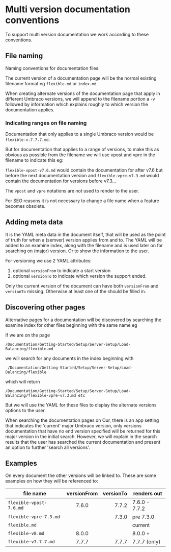 # Multi version documentation conventions

To support multi version documentation we work according to these conventions.

## File naming

Naming conventions for documentation files:

The current version of a documentation page will be the normal existing filename format eg `flexible.md` or `index.md`

When creating alternate versions of the documentation page that apply in different Umbraco versions, we will append to the filename portion a -v followed by information which explains roughly to which version the documentation applies.

### Indicating ranges on file naming

Documentation that only applies to a single Umbraco version would be `flexible-v.7.7.7.md`.

But for documentation that applies to a range of versions, to make this as obvious as possible from the filename we will use vpost and vpre in the filename to indicate this eg:

`flexible-vpost-v7.6.md` would contain the documentation for after v7.6 but before the next documentation version
and `flexible-vpre-v7.3.md` would contain the documentation for versions before v7.3...

The `vpost` and `vpre` notations are not used to render to the user.

For SEO reasons it is not necessary to change a file name when a feature becomes obsolete.  

## Adding meta data

It is the YAML meta data in the document itself, that will be used as the point of truth for when a (semver) version applies from and to.
The YAML will be added to an examine index, along with the filename and is used later on for searching on (major) version.  Or to show the information to the user.

For versioning we use 2 YAML attributes: 
1) optional `versionFrom` to indicate a start version
2) optional `versionTo` to indicate which version the support ended.

Only the current version of the document can have both `versionFrom` and `versionTo` missing.  Otherwise at least one of the should be filled in.

## Discovering other pages

Alternative pages for a documentation will be discovered by searching the examine index for other files beginning with the same name eg

If we are on the page

    /Documentation/Getting-Started/Setup/Server-Setup/Load-Balancing/flexible.md

we will search for any documents in the index beginning with

     /Documentation/Getting-Started/Setup/Server-Setup/Load-Balancing/flexible

which will return

    /Documentation/Getting-Started/Setup/Server-Setup/Load-Balancing/flexible-vpre-v7.3.md etc

But we will use the YAML for these files to display the alternate versions options to the user.

When searching the documentation pages on Our, there is an app setting that indicates the 'current' major Umbraco version, only versions documentation that have no end version specified will be returned for this major version in the initial search. However, we will explain in the search results that the user has searched the current documentation and present an option to further 'search all versions'.

## Examples

On every document the other versions will be linked to. These are some examples on how they will be referenced to:

file name                       | versionFrom | versionTo | renders out
------- |:-------------:| -----:| ---        
`flexible-vpost-7.6.md`  | 7.6.0        | 7.7.2    | 7.6.0 - 7.7.2
`flexible-vpre-7.3.md`   |              | 7.3.0    | pre 7.3.0
`flexible.md`            |              |          | current
`flexible-v8.md`         | 8.0.0        |          | 8.0.0 +
`flexible-v7.7.7.md`     | 7.7.7        | 7.7.7    | 7.7.7 (only)
